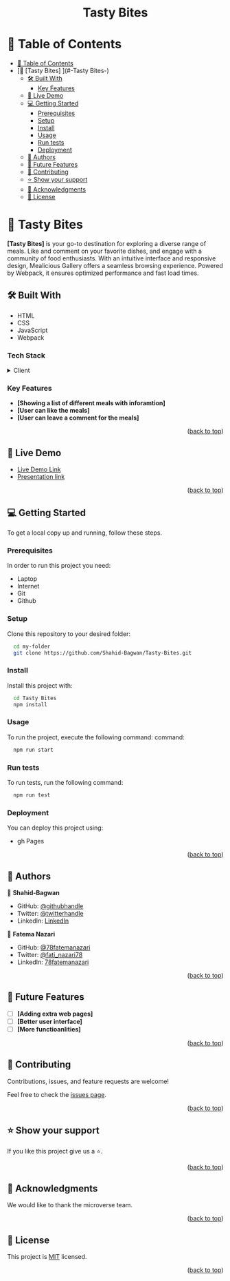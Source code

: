 <a name="readme-top"></a>

<div align="center">

  <h1><b>Tasty Bites</b></h1>

</div>

<!-- TABLE OF CONTENTS -->

# 📗 Table of Contents

- [📗 Table of Contents](#-table-of-contents)
- [📖 \[Tasty Bites\] ](#-Tasty Bites-)
  - [🛠 Built With ](#-built-with-)
    - [Key Features ](#key-features-)
  - [🚀 Live Demo ](#-live-demo-)
  - [💻 Getting Started ](#-getting-started-)
    - [Prerequisites](#prerequisites)
    - [Setup](#setup)
    - [Install](#install)
    - [Usage](#usage)
    - [Run tests](#run-tests)
    - [Deployment](#deployment)
  - [👥 Authors ](#-authors-)
  - [🔭 Future Features ](#-future-features-)
  - [🤝 Contributing ](#-contributing-)
  - [⭐️ Show your support ](#️-show-your-support-)
  - [🙏 Acknowledgments ](#-acknowledgments-)
  - [📝 License ](#-license-)

<!-- PROJECT DESCRIPTION -->

# 📖 Tasty Bites <a name="about-project"></a>

**[Tasty Bites]** is your go-to destination for exploring a diverse range of meals. Like and comment on your favorite dishes, and engage with a community of food enthusiasts. With an intuitive interface and responsive design, Mealicious Gallery offers a seamless browsing experience. Powered by Webpack, it ensures optimized performance and fast load times.

## 🛠 Built With <a name="built-with"></a>
- HTML
- CSS
- JavaScript
- Webpack
<!-- Features -->

### Tech Stack <a name="tech-stack"></a>


<details>
  <summary>Client</summary>
  <ul>
    <li><a href="https://developer.mozilla.org/en-US/docs/Web/HTML">HTML</a></li>
    <li><a href="https://developer.mozilla.org/en-US/docs/Web/CSS">CSS</a></li>
    <li><a href="#">Javascript</a></li>
  </ul>
</details>


### Key Features <a name="key-features"></a>

- **[Showing a list of different meals with inforamtion]**
- **[User can like the meals]**
- **[User can leave a comment for the meals]**

<p align="right">(<a href="#readme-top">back to top</a>)</p>

<!-- LIVE DEMO -->

## 🚀 Live Demo <a name="live-demo"></a>

- [Live Demo Link](#)
- [Presentation link](https://drive.google.com/file/d/10D12ss-jSQaVf2Cf8L4d4xC8FIMZFAoZ/view?usp=sharing)

<p align="right">(<a href="#readme-top">back to top</a>)</p>

<!-- GETTING STARTED -->

## 💻 Getting Started <a name="getting-started"></a>

To get a local copy up and running, follow these steps.

### Prerequisites

In order to run this project you need:
- Laptop
- Internet
- Git
- Github
### Setup

Clone this repository to your desired folder:

```sh
  cd my-folder
  git clone https://github.com/Shahid-Bagwan/Tasty-Bites.git
```
### Install

Install this project with:

```sh
  cd Tasty Bites
  npm install
```
### Usage

To run the project, execute the following command:
 command:

```sh
  npm run start
```


### Run tests

To run tests, run the following command:

```sh
  npm run test
```
### Deployment

You can deploy this project using:

- gh Pages

<p align="right">(<a href="#readme-top">back to top</a>)</p>

<!-- AUTHORS -->

## 👥 Authors <a name="authors"></a>

👤 **Shahid-Bagwan**

- GitHub: [@githubhandle](https://github.com/Shahid-Bagwan)
- Twitter: [@twitterhandle](#)
- LinkedIn: [LinkedIn](#)

👤 **Fatema Nazari**

- GitHub: [@78fatemanazari](https://github.com/78fatemanazari)
- Twitter: [@fati_nazari78](https://twitter.com/fati_nazari78?s=31)
- LinkedIn: [78fatemanazari](https://www.linkedin.com/in/78fatemanazari)

<p align="right">(<a href="#readme-top">back to top</a>)</p>

<!-- FUTURE FEATURES -->

## 🔭 Future Features <a name="future-features"></a>

- [ ] **[Adding extra web pages]**
- [ ] **[Better user interface]**
- [ ] **[More functioanlities]**

<p align="right">(<a href="#readme-top">back to top</a>)</p>

<!-- CONTRIBUTING -->

## 🤝 Contributing <a name="contributing"></a>

Contributions, issues, and feature requests are welcome!

Feel free to check the [issues page](https://github.com/Shahid-Bagwan/Tasty-Bites/issues).

<p align="right">(<a href="#readme-top">back to top</a>)</p>

<!-- SUPPORT -->

## ⭐️ Show your support <a name="support"></a>

If you like this project give us a ⭐️.

<p align="right">(<a href="#readme-top">back to top</a>)</p>

<!-- ACKNOWLEDGEMENTS -->

## 🙏 Acknowledgments <a name="acknowledgements"></a>

We would like to thank the microverse team.

<p align="right">(<a href="#readme-top">back to top</a>)</p>

<!-- LICENSE -->

## 📝 License <a name="license"></a>

This project is [MIT](./MIT.md) licensed.

<p align="right">(<a href="#readme-top">back to top</a>)</p>
